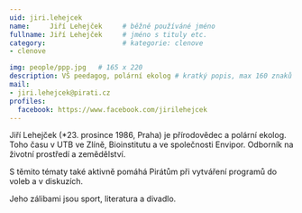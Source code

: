 ```yaml
---
uid: jiri.lehejcek
name:     Jiří Lehejček  	# běžně používáné jméno
fullname: Jiří Lehejček  	# jméno s tituly etc.
category:                   # kategorie: clenove
- clenove

img: people/ppp.jpg   # 165 x 220
description: VŠ peedagog, polární ekolog # kratký popis, max 160 znaků
mail:
- jiri.lehejcek@pirati.cz
profiles:
  facebook: https://www.facebook.com/jirilehejcek
---
```


Jiří Lehejček (*23. prosince 1986, Praha) je přírodovědec a polární ekolog. Toho času v UTB ve Zlíně, Bioinstitutu a ve společnosti Envipor. Odborník na životní prostředí a zemědělství.

S těmito tématy také aktivně pomáhá Pirátům při vytváření programů do voleb a v diskuzích.

Jeho zálibami jsou sport, literatura a divadlo.
